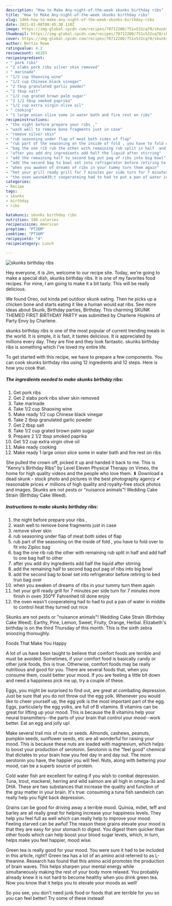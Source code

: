 ```yaml
---
description: "How to Make Any-night-of-the-week skunks birthday ribs"
title: "How to Make Any-night-of-the-week skunks birthday ribs"
slug: 1466-how-to-make-any-night-of-the-week-skunks-birthday-ribs
date: 2021-01-08T08:45:30.110Z
image: https://img-global.cpcdn.com/recipes/70712200/751x532cq70/skunks-birthday-ribs-recipe-main-photo.jpg
thumbnail: https://img-global.cpcdn.com/recipes/70712200/751x532cq70/skunks-birthday-ribs-recipe-main-photo.jpg
cover: https://img-global.cpcdn.com/recipes/70712200/751x532cq70/skunks-birthday-ribs-recipe-main-photo.jpg
author: Bertie Rowe
ratingvalue: 4.2
reviewcount: 46203
recipeingredient:
- " pork ribs"
- "2 slabs pork ribs silver skin removed"
- " marinade"
- "1/2 cup Shaoxing wine"
- "1/2 cup Chinese black vinegar"
- "2 tbsp granulated garlic powder"
- "2 tbsp salt"
- "1/2 cup grated brown palm sugar"
- "2 1/2 tbsp smoked paprika"
- "1/2 cup extra virgin olive oil"
- " cooking"
- "1 large onion slice some in water bath and fire rest on ribs"
recipeinstructions:
- "the night before prepare your ribs ,"
- "wash well to remove bone fragments just in case"
- "remove silver skin"
- "rub seasoning under flap of meat both sides of flap"
- "rub part of the seasoning on the inside of fold , you have to fold over to fit into Ziploc bag"
- "bag the one rib rub the other with remaining rub split in half  and add half to one bag half to other"
- "after you add dry ingredients add half the liquid after stirring"
- "add the remaining half to second bag put pag of ribs into big bowl"
- "add the second bag to bowl set into refrigerator before retiring to bed trun bag over"
- "when you awaken of dreams of ribs in your tummy turn them again"
- "het your grill ready grill for 7 minutes per side turn for 7 minutes more finish in oven 350°F Fahrenheit till done enjoy"
- "the oven wasn&#39;t cooperateing had to had to put a pan of water in middle to control heat they turned out nice"
categories:
- Recipe
tags:
- skunks
- birthday
- ribs

katakunci: skunks birthday ribs 
nutrition: 180 calories
recipecuisine: American
preptime: "PT26M"
cooktime: "PT36M"
recipeyield: "4"
recipecategory: Lunch

---
```



![skunks birthday ribs](https://img-global.cpcdn.com/recipes/70712200/751x532cq70/skunks-birthday-ribs-recipe-main-photo.jpg)

Hey everyone, it is Jim, welcome to our recipe site. Today, we're going to make a special dish, skunks birthday ribs. It is one of my favorites food recipes. For mine, I am going to make it a bit tasty. This will be really delicious.

We found Oreo, out kinda pet outdoor skunk eating. Then he picks up a chicken bone and starts eating it like a human would eat ribs. See more ideas about Skunk, Birthday parties, Birthday. This charming SKUNK THEMED FIRST BIRTHDAY PARTY was submitted by Charlene Hopkins of Party Envy by Charlene.

skunks birthday ribs is one of the most popular of current trending meals in the world. It is simple, it is fast, it tastes delicious. It is appreciated by millions every day. They are fine and they look fantastic. skunks birthday ribs is something which I've loved my entire life.


To get started with this recipe, we have to prepare a few components. You can cook skunks birthday ribs using 12 ingredients and 12 steps. Here is how you cook that.

<!--inarticleads1-->

##### The ingredients needed to make skunks birthday ribs:

1. Get  pork ribs
1. Get 2 slabs pork ribs silver skin removed
1. Take  marinade
1. Take 1/2 cup Shaoxing wine
1. Make ready 1/2 cup Chinese black vinegar
1. Take 2 tbsp granulated garlic powder
1. Get 2 tbsp salt
1. Take 1/2 cup grated brown palm sugar
1. Prepare 2 1/2 tbsp smoked paprika
1. Get 1/2 cup extra virgin olive oil
1. Make ready  cooking
1. Make ready 1 large onion slice some in water bath and fire rest on ribs


She pulled the crown off, picked it up and handed it back to me. This is &#34;Kenny&#39;s Birthday Ribs&#34; by Level Eleven Physical Therapy on Vimeo, the home for high quality videos and the people who love them. ⬇ Download a dead skunk - stock photo and pictures in the best photography agency ✔ reasonable prices ✔ millions of high quality and royalty-free stock photos and images. Skunks are not pests or &#34;nuisance animals&#34;! Wedding Cake Strain (Birthday Cake Weed). 

<!--inarticleads2-->

##### Instructions to make skunks birthday ribs:

1. the night before prepare your ribs ,
1. wash well to remove bone fragments just in case
1. remove silver skin
1. rub seasoning under flap of meat both sides of flap
1. rub part of the seasoning on the inside of fold , you have to fold over to fit into Ziploc bag
1. bag the one rib rub the other with remaining rub split in half  and add half to one bag half to other
1. after you add dry ingredients add half the liquid after stirring
1. add the remaining half to second bag put pag of ribs into big bowl
1. add the second bag to bowl set into refrigerator before retiring to bed trun bag over
1. when you awaken of dreams of ribs in your tummy turn them again
1. het your grill ready grill for 7 minutes per side turn for 7 minutes more finish in oven 350°F Fahrenheit till done enjoy
1. the oven wasn&#39;t cooperateing had to had to put a pan of water in middle to control heat they turned out nice


Skunks are not pests or &#34;nuisance animals&#34;! Wedding Cake Strain (Birthday Cake Weed). Earthy, Pine, Lemon, Sweet, Fruity, Orange, Herbal. Elizabeth&#39;s birthday is on the third Thursday of this month. This is the sixth zebra snoozing thoroughly. 

Foods That Make You Happy


A lot of us have been taught to believe that comfort foods are terrible and must be avoided. Sometimes, if your comfort food is basically candy or other junk foods, this is true. Otherwise, comfort foods may be really nutritious and good for you. There are several foods that, when you consume them, could better your mood. If you are feeling a little bit down and need a happiness pick me up, try a couple of these.

Eggs, you might be surprised to find out, are great at combating depression. Just be sure that you do not throw out the egg yolk. Whenever you would like to cheer yourself up, the egg yolk is the most important part of the egg. Eggs, particularly the egg yolks, are full of B vitamins. B vitamins can be great for lifting up your mood. This is because the B vitamins help your neural transmitters--the parts of your brain that control your mood--work better. Eat an egg and jolly up!

Make several trail mix of nuts or seeds. Almonds, cashews, peanuts, pumpkin seeds, sunflower seeds, etc are all wonderful for raising your mood. This is because these nuts are loaded with magnesium, which helps to boost your production of serotonin. Serotonin is the "feel good" chemical that dictates to your brain how you feel day in and day out. The more serotonin you have, the happier you will feel. Nuts, along with bettering your mood, can be a superb source of protein.

Cold water fish are excellent for eating if you wish to combat depression. Tuna, trout, mackerel, herring and wild salmon are all high in omega-3s and DHA. These are two substances that increase the quality and function of the gray matter in your brain. It's true: consuming a tuna fish sandwich can really help you fight back depression. 

Grains can be good for driving away a terrible mood. Quinoa, millet, teff and barley are all really great for helping increase your happiness levels. They help you feel full as well which can really help to improve your mood. Feeling starved can be awful! The reason these grains elevate your mood is that they are easy for your stomach to digest. You digest them quicker than other foods which can help boost your blood sugar levels, which, in turn, helps make you feel happier, mood wise.

Green tea is really good for your mood. You were sure it had to be included in this article, right? Green tea has a lot of an amino acid referred to as L-theanine. Research has found that this amino acid promotes the production of brain waves. This helps sharpen your mental energy while simultaneously making the rest of your body more relaxed. You probably already knew it is not hard to become healthy when you drink green tea. Now you know that it helps you to elevate your moods as well!

So you see, you don't need junk food or foods that are terrible for you so you can feel better! Try some of these instead!


